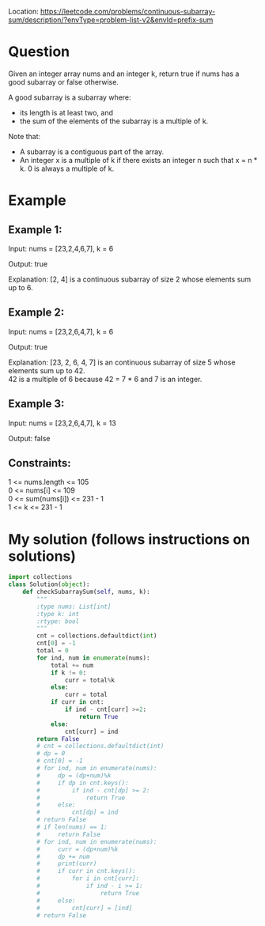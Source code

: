 Location: https://leetcode.com/problems/continuous-subarray-sum/description/?envType=problem-list-v2&envId=prefix-sum
# Question
Given an integer array nums and an integer k, return true if nums has a good subarray or false otherwise.

A good subarray is a subarray where:

- its length is at least two, and
- the sum of the elements of the subarray is a multiple of k.

Note that:

- A subarray is a contiguous part of the array.
- An integer x is a multiple of k if there exists an integer n such that x = n * k. 0 is always a multiple of k.
# Example

## Example 1:

Input: nums = [23,2,4,6,7], k = 6

Output: true

Explanation: [2, 4] is a continuous subarray of size 2 whose elements sum up to 6.

## Example 2:

Input: nums = [23,2,6,4,7], k = 6

Output: true

Explanation: [23, 2, 6, 4, 7] is an continuous subarray of size 5 whose elements sum up to 42.\
42 is a multiple of 6 because 42 = 7 * 6 and 7 is an integer.

## Example 3:

Input: nums = [23,2,6,4,7], k = 13

Output: false
 

## Constraints:

1 <= nums.length <= 105\
0 <= nums[i] <= 109\
0 <= sum(nums[i]) <= 231 - 1\
1 <= k <= 231 - 1
 

# My solution (follows instructions on solutions)
```python
import collections
class Solution(object):
    def checkSubarraySum(self, nums, k):
        """
        :type nums: List[int]
        :type k: int
        :rtype: bool
        """
        cnt = collections.defaultdict(int)
        cnt[0] = -1
        total = 0
        for ind, num in enumerate(nums):
            total += num
            if k != 0:
                curr = total%k
            else:
                curr = total
            if curr in cnt:
                if ind - cnt[curr] >=2:
                    return True
            else:
                cnt[curr] = ind
        return False
        # cnt = collections.defaultdict(int)
        # dp = 0
        # cnt[0] = -1
        # for ind, num in enumerate(nums):
        #     dp = (dp+num)%k
        #     if dp in cnt.keys():
        #         if ind - cnt[dp] >= 2:
        #             return True
        #     else:
        #         cnt[dp] = ind
        # return False
        # if len(nums) == 1:
        #     return False
        # for ind, num in enumerate(nums):
        #     curr = (dp+num)%k 
        #     dp += num
        #     print(curr)
        #     if curr in cnt.keys():
        #         for i in cnt[curr]:
        #             if ind - i >= 1:
        #                 return True
        #     else:
        #         cnt[curr] = [ind]
        # return False

       
```
